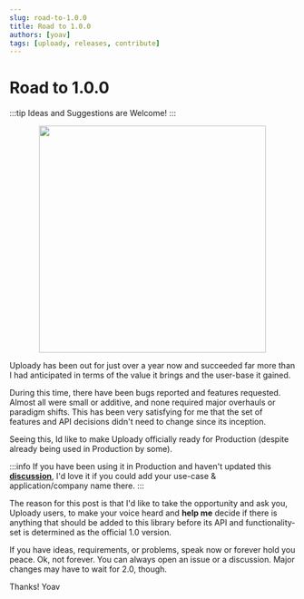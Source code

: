 ```yaml
---
slug: road-to-1.0.0
title: Road to 1.0.0
authors: [yoav]
tags: [uploady, releases, contribute]
---
```


# Road to 1.0.0

:::tip
Ideas and Suggestions are Welcome! 
:::

<p align="center">
<img src="https://user-images.githubusercontent.com/1102278/121705511-5fdf8780-cadd-11eb-9b6e-afc219ebd6f7.png" height="400"/>
</p>

Uploady has been out for just over a year now and succeeded far more than I had anticipated in terms of the value it brings and the user-base it gained.

During this time, there have been bugs reported and  features requested. Almost all were small or additive, and none required major overhauls or paradigm shifts. This has been very satisfying for me that the set of features and API decisions didn't need to change since its inception.

Seeing this, Id like to make Uploady officially ready for Production (despite already being used in Production by some).

:::info
If you have been using it in Production and haven't updated this **[discussion](https://github.com/rpldy/react-uploady/discussions/131)**, I'd love it if you could add your use-case & application/company name there.
:::


The reason for this post is that I'd like to take the opportunity and ask you, Uploady users, to make your voice heard and **help me** decide if there is anything that should be added to this library before its API and functionality-set is determined as the official 1.0 version.

If you have ideas, requirements, or problems, speak now or forever hold you peace. Ok, not forever. You can always open an issue or a discussion. Major changes may have to wait for 2.0, though.

Thanks!
Yoav

